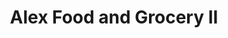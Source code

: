---
title: "Alex Food and Grocery II"
url: /poughkeepsie/alex-food-and-grocery-ii/
shop: supermarket
---
